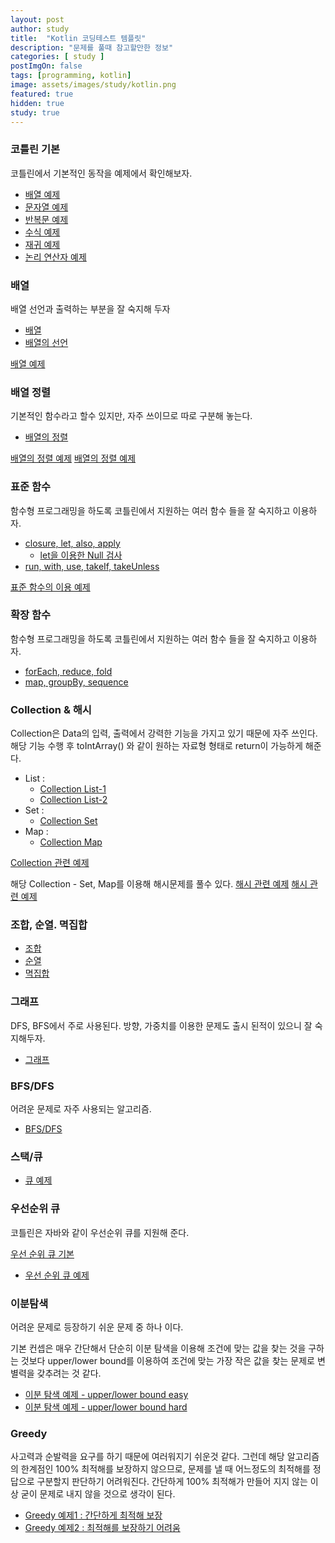 ```yaml
---
layout: post
author: study
title:  "Kotlin 코딩테스트 템플릿"
description: "문제를 풀때 참고할만한 정보"
categories: [ study ]
postImgOn: false
tags: [programming, kotlin]
image: assets/images/study/kotlin.png
featured: true
hidden: true
study: true
---
```


### 코틀린 기본
코틀린에서 기본적인 동작을 예제에서 확인해보자.

- [배열 예제](../study_Kotlin_array_1)
- [문자열 예제](../study_Kotlin_string_1)
- [반복문 예제](../study_Kotlin_loop_1)
- [수식 예제](../study_Kotlin_math_1)
- [재귀 예제](../study_Kotlin_recursive_1)
- [논리 연산자 예제](../study_Kotlin_logicaloperator_1)

### 배열
배열 선언과 출력하는 부분을 잘 숙지해 두자
- [배열](../study_Kotlin_25)
- [배열의 선언](../study_Kotlin_26)

[배열 예제](../study_Kotlin_stack&queue_2)


### 배열 정렬
기본적인 함수라고 할수 있지만, 자주 쓰이므로 따로 구분해 놓는다.
- [배열의 정렬](../study_Kotlin_27)

[배열의 정렬 예제](../study_Kotlin_design_3)
[배열의 정렬 예제](../study_Kotlin_sort_1)


### 표준 함수
함수형 프로그래밍을 하도록 코틀린에서 지원하는 여러 함수 들을 잘 숙지하고 이용하자.

- [closure, let, also, apply](../study_Kotlin_9)
    - [let을 이용한 Null 검사](../study_Kotlin_hash_2)
- [run, with, use, takeIf, takeUnless](../study_Kotlin_10)

[표준 함수의 이용 예제](../study_Kotlin_standardfunction_1)

### 확장 함수
함수형 프로그래밍을 하도록 코틀린에서 지원하는 여러 함수 들을 잘 숙지하고 이용하자.

- [forEach, reduce, fold](../study_Kotlin_33)
- [map, groupBy, sequence](../study_Kotlin_34)


### Collection & 해시
Collection은 Data의 입력, 출력에서 강력한 기능을 가지고 있기 때문에 자주 쓰인다.
해당 기능 수행 후 toIntArray() 와 같이 원하는 자료형 형태로 return이 가능하게 해준다. 

- List : <br>
    - [Collection List-1](../study_Kotlin_29)
    - [Collection List-2](../study_Kotlin_30)
- Set : <br>
    - [Collection Set](../study_Kotlin_31)
- Map : <br>
    - [Collection Map](../study_Kotlin_32)

[Collection 관련 예제](../study_Kotlin_standardfunction_1)

해당 Collection - Set, Map를 이용해 해시문제를 풀수 있다.
[해시 관련 예제](../study_Kotlin_hash_1)
[해시 관련 예제](../study_Kotlin_hash_2)

### 조합, 순열. 멱집합
- [조합](../study_Programming_combination)
- [순열](../study_Programming_permutation)
- [멱집합](../study_Programming_powerset)

### 그래프
DFS, BFS에서 주로 사용된다. 
방향, 가중치를 이용한 문제도 출시 된적이 있으니 잘 숙지해두자.

- [그래프](../study_Programming_Graph)

### BFS/DFS
어려운 문제로 자주 사용되는 알고리즘.

- [BFS/DFS](../study_Programming_BFS&DFS)

### 스택/큐
- [큐 예제](../study_Kotlin_stack&queue_3)

### 우선순위 큐
코틀린은 자바와 같이 우선순위 큐를 지원해 준다.

[우선 순위 큐 기본](../study_Programming_priorityQueue)
- [우선 순위 큐 예제](../study_Kotlin_stack&queue_1)


### 이분탐색
어려운 문제로 등장하기 쉬운 문제 중 하나 이다.

기본 컨셉은 매우 간단해서 단순히 이분 탐색을 이용해 조건에 맞는 값을 찾는 것을 구하는 것보다 upper/lower bound를 이용하여 조건에 맞는 가장 작은 값을 찾는 문제로 변별력을 갖추려는 것 같다.

- [이분 탐색 예제 - upper/lower bound easy](../study_Kotlin_binarySearch_1) 
- [이분 탐색 예제 - upper/lower bound hard](../study_Kotlin_binarySearch_2)


### Greedy
사고력과 순발력을 요구를 하기 때문에 여러워지기 쉬운것 같다. 
그런데 해당 알고리즘의 한계점인 100% 최적해를 보장하지 않으므로, 문제를 낼 때 어느정도의 최적해를 정답으로 구분할지 판단하기 어려워진다.
간단하게 100% 최적해가 만들어 지지 않는 이상 굳이 문제로 내지 않을 것으로 생각이 된다.

- [Greedy 예제1 : 간단하게 최적해 보장](../study_Kotlin_greedy_1)
- [Greedy 예제2 : 최적해를 보장하기 어려움](../study_Kotlin_greedy_2)
